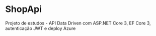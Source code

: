 # ShopApi
Projeto de estudos - API Data Driven com ASP.NET Core 3, EF Core 3, autenticação JWT e deploy Azure
